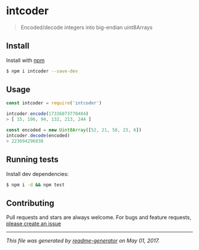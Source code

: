 # intcoder

> Encoded/decode integers into big-endian uint8Arrays

## Install

Install with [npm](https://www.npmjs.com/)

```sh
$ npm i intcoder --save-dev
```

## Usage

```js
const intcoder = require('intcoder')

intcoder.encode(17336073770484)
> [ 15, 196, 94, 132, 213, 244 ]

const encoded = new Uint8Array([52, 21, 56, 23, 6])
intcoder.decode(encoded)
> 223694296838

```

## Running tests

Install dev dependencies:

```sh
$ npm i -d && npm test
```

## Contributing

Pull requests and stars are always welcome. For bugs and feature requests, [please create an issue](https://github.com/safezero/intcoder/issues)

***

_This file was generated by [readme-generator](https://github.com/jonschlinkert/readme-generator) on May 01, 2017._
